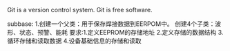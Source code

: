 Git is a version control system.
Git is free software.

subbase:
1.创建一个父类：用于保存焊接数据到EERPOM中。
  创建4个子类：波形、状态、预警、能耗
  要求:1.定义EEPROM的存储地址
      2.定义存储的数据结构
      3.循环存储和读取数据
      4.设备基础信息的存储和读取
